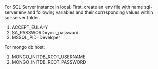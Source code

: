 For SQL Server instance in local. First, create an .env file with name sql-server.env and following variables and their corresponding values within sql-server folder.

1. ACCEPT_EULA=Y
2. SA_PASSWORD=your_password
3. MSSQL_PID=Developer

For mongo db host:

1. MONGO_INITDB_ROOT_USERNAME
2. MONGO_INITDB_ROOT_PASSWORD
